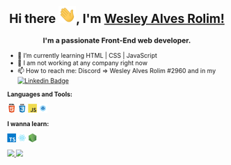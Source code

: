 <h1 align="center"> Hi there <img src="https://raw.githubusercontent.com/ABSphreak/ABSphreak/master/gifs/Hi.gif" width="40px"/>, I'm <a href="https://github.com/Wesley-AlvesRolim">Wesley Alves Rolim!</a></h1>

<h3 align="center">I'm a passionate Front-End web developer.</h3>

- 🌱 I’m currently learning HTML | CSS | JavaScript
- 🔭 I am not working at any company right now
- 📫 How to reach me: Discord => Wesley Alves Rolim #2960
and in my [![Linkedin Badge](https://img.shields.io/badge/-Linkedin-6633cc?style=flat-square&logo=Linkedin&color=14274e&link=https://www.linkedin.com/in/wesley-alves-rolim-2bba1b209/)](https://www.linkedin.com/in/wesley-alves-rolim-2bba1b209/)

**Languages and Tools:**

<code><img height="20" src="https://raw.githubusercontent.com/github/explore/80688e429a7d4ef2fca1e82350fe8e3517d3494d/topics/html/html.png"></code>
<code><img height="20" src="https://raw.githubusercontent.com/github/explore/80688e429a7d4ef2fca1e82350fe8e3517d3494d/topics/css/css.png"></code>
<code><img height="20" src="https://raw.githubusercontent.com/github/explore/80688e429a7d4ef2fca1e82350fe8e3517d3494d/topics/javascript/javascript.png"></code>
<code><img height="20" src="https://raw.githubusercontent.com/github/explore/80688e429a7d4ef2fca1e82350fe8e3517d3494d/topics/webpack/webpack.png"></code>

**I wanna learn:**

<code><img height="20" src="https://raw.githubusercontent.com/github/explore/80688e429a7d4ef2fca1e82350fe8e3517d3494d/topics/typescript/typescript.png"></code>
<code><img height="20" src="https://raw.githubusercontent.com/github/explore/80688e429a7d4ef2fca1e82350fe8e3517d3494d/topics/react/react.png"></code>
<code><img height="20" src="https://raw.githubusercontent.com/github/explore/80688e429a7d4ef2fca1e82350fe8e3517d3494d/topics/nodejs/nodejs.png"></code>

<a href="https://github.com/Wesley-AlvesRolim?tab=repositories">
  <img src="https://github-readme-stats.vercel.app/api?username=Wesley-AlvesRolim&show_icons=true&theme=tokyonight"/>
</a>
<a href="https://github.com/Wesley-AlvesRolim?tab=repositories">
  <img src="https://github-readme-stats.vercel.app/api/top-langs/?username=Wesley-AlvesRolim&layout=compact&theme=material-palenight"/>
</a>
